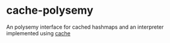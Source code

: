 # cache-polysemy

An polysemy interface for cached hashmaps and an interpreter implemented using [cache](https://hackage.haskell.org/package/cache)
